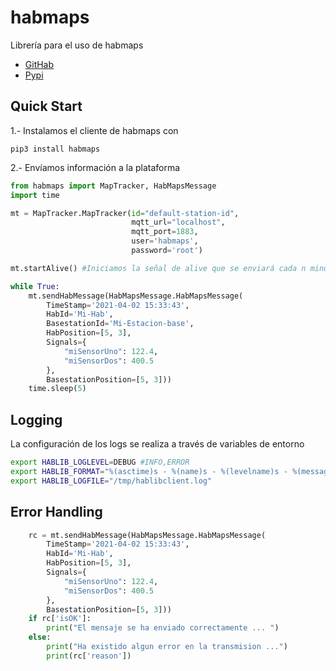# habmaps

Librería para el uso de habmaps

* [GitHab](https://github.com/alpeza/habmapsgateway)
* [Pypi](https://pypi.org/project/habmaps/#description)

## Quick Start

1.- Instalamos el cliente de habmaps con

```
pip3 install habmaps
```

2.- Envíamos información a la plataforma

```python
from habmaps import MapTracker, HabMapsMessage
import time

mt = MapTracker.MapTracker(id="default-station-id",
                           mqtt_url="localhost",
                           mqtt_port=1883,
                           user='habmaps',
                           password='root')

mt.startAlive() #Iniciamos la señal de alive que se enviará cada n minutos 

while True:
    mt.sendHabMessage(HabMapsMessage.HabMapsMessage(
        TimeStamp='2021-04-02 15:33:43',
        HabId='Mi-Hab',
        BasestationId='Mi-Estacion-base',
        HabPosition=[5, 3],
        Signals={
            "miSensorUno": 122.4,
            "miSensorDos": 400.5
        },
        BasestationPosition=[5, 3]))
    time.sleep(5)
```

## Logging

La configuración de los logs se realiza a través de variables de entorno

```bash
export HABLIB_LOGLEVEL=DEBUG #INFO,ERROR
export HABLIB_FORMAT="%(asctime)s - %(name)s - %(levelname)s - %(message)s"
export HABLIB_LOGFILE="/tmp/hablibclient.log"
```

## Error Handling

```python
    rc = mt.sendHabMessage(HabMapsMessage.HabMapsMessage(
        TimeStamp='2021-04-02 15:33:43',
        HabId='Mi-Hab',
        HabPosition=[5, 3],
        Signals={
            "miSensorUno": 122.4,
            "miSensorDos": 400.5
        },
        BasestationPosition=[5, 3]))
    if rc['isOK']:
        print("El mensaje se ha enviado correctamente ... ")
    else:
        print("Ha existido algun error en la transmision ...")
        print(rc['reason'])
```